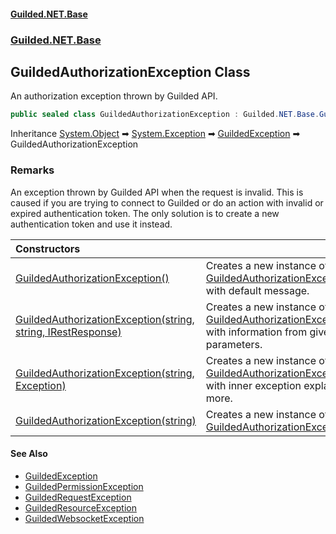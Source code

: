 
#### [Guilded.NET.Base](Guilded_NET_Base 'Guilded_NET_Base')
### [Guilded.NET.Base](Guilded_NET_Base#Guilded_NET_Base 'Guilded.NET.Base')
## GuildedAuthorizationException Class
An authorization exception thrown by Guilded API.  
```csharp
public sealed class GuildedAuthorizationException : Guilded.NET.Base.GuildedException
```

Inheritance [System.Object](https://docs.microsoft.com/en-us/dotnet/api/System.Object 'System.Object') &#x27A1; [System.Exception](https://docs.microsoft.com/en-us/dotnet/api/System.Exception 'System.Exception') &#x27A1; [GuildedException](GuildedException 'Guilded.NET.Base.GuildedException') &#x27A1; GuildedAuthorizationException  
### Remarks
An exception thrown by Guilded API when the request is invalid. This is caused if you are trying to connect to Guilded or do an action with invalid or expired authentication token. The only solution is to create a new authentication token and use it instead.

| Constructors | |
| :--- | :--- |
| [GuildedAuthorizationException()](GuildedAuthorizationException_GuildedAuthorizationException() 'Guilded.NET.Base.GuildedAuthorizationException.GuildedAuthorizationException()') | Creates a new instance of [GuildedAuthorizationException](GuildedAuthorizationException 'Guilded.NET.Base.GuildedAuthorizationException') with default message.<br/> |
| [GuildedAuthorizationException(string, string, IRestResponse)](GuildedAuthorizationException_GuildedAuthorizationException(string_string_IRestResponse) 'Guilded.NET.Base.GuildedAuthorizationException.GuildedAuthorizationException(string, string, IRestResponse)') | Creates a new instance of [GuildedAuthorizationException](GuildedAuthorizationException 'Guilded.NET.Base.GuildedAuthorizationException') with information from given parameters.<br/> |
| [GuildedAuthorizationException(string, Exception)](GuildedAuthorizationException_GuildedAuthorizationException(string_Exception) 'Guilded.NET.Base.GuildedAuthorizationException.GuildedAuthorizationException(string, System.Exception)') | Creates a new instance of [GuildedAuthorizationException](GuildedAuthorizationException 'Guilded.NET.Base.GuildedAuthorizationException') with inner exception explaining more.<br/> |
| [GuildedAuthorizationException(string)](GuildedAuthorizationException_GuildedAuthorizationException(string) 'Guilded.NET.Base.GuildedAuthorizationException.GuildedAuthorizationException(string)') | Creates a new instance of [GuildedAuthorizationException](GuildedAuthorizationException 'Guilded.NET.Base.GuildedAuthorizationException').<br/> |

#### See Also
- [GuildedException](GuildedException 'Guilded.NET.Base.GuildedException')
- [GuildedPermissionException](GuildedPermissionException 'Guilded.NET.Base.GuildedPermissionException')
- [GuildedRequestException](GuildedRequestException 'Guilded.NET.Base.GuildedRequestException')
- [GuildedResourceException](GuildedResourceException 'Guilded.NET.Base.GuildedResourceException')
- [GuildedWebsocketException](GuildedWebsocketException 'Guilded.NET.Base.GuildedWebsocketException')
